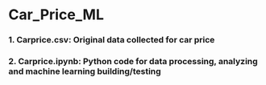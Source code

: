 # Car_Price_ML
### 1. Carprice.csv:  Original data collected for car price
### 2. Carprice.ipynb:  Python code for data processing, analyzing and machine learning building/testing
